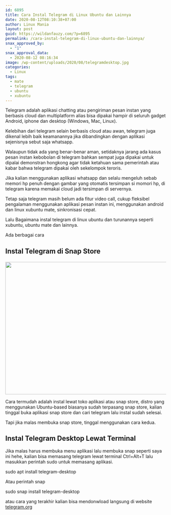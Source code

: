 ```yaml
---
id: 6895
title: Cara Instal Telegram di Linux Ubuntu dan Lainnya
date: 2020-08-12T08:10:38+07:00
author: Linux Mania
layout: post
guid: https://wildanfauzy.com/?p=6895
permalink: /cara-instal-telegram-di-linux-ubuntu-dan-lainnya/
snax_approved_by:
  - "1"
snax_approval_data:
  - 2020-08-12 08:16:34
image: /wp-content/uploads/2020/08/telegramdesktop.jpg
categories:
  - Linux
tags:
  - mate
  - telegram
  - ubuntu
  - xubuntu
---
```

Telegram adalah aplikasi chatting atau pengiriman pesan instan yang berbasis cloud dan multiplatform alias bisa dipakai hampir di seluruh gadget Android, iphone dan desktop (Windows, Mac, Linux).

Kelebihan dari telegram selain berbasis cloud atau awan, telegram juga dikenal lebih baik keamanannya jika dibandingkan dengan aplikasi sejenisnya sebut saja whatsapp.

Walaupun tidak ada yang benar-benar aman, setidaknya jarang ada kasus pesan instan kebobolan di telegram bahkan sempat juga dipakai untuk dipalai demonstran hongkong agar tidak ketahuan sama pemerintah atau kabar bahwa telegram dipakai oleh sekelompok teroris.

Jika kalian menggunakan aplikasi whatsapp dan selalu mengeluh sebab memori hp penuh dengan gambar yang otomatis tersimpan si momori hp, di telegram karena memakai cloud jadi tersimpan di servernya.

Tetap saja telegram masih belum ada fitur video call, cukup fleksibel pengalaman menggunakan aplikasi pesan instan ini, menggunakan android dan linux xubuntu mate, sinkronisasi cepat.

Lalu Bagaimana instal telegram di linux ubuntu dan turunannya seperti xubuntu, ubuntu mate dan lainnya.

Ada berbagai cara

## Instal Telegram di Snap Store<figure class="wp-block-image size-large">

<img loading="lazy" width="670" height="414" src="https://wildanfauzy.com/wp-content/uploads/2020/08/telegram-snap-store.png" alt="" class="wp-image-6893" /> </figure> 

Cara termudah adalah instal lewat toko aplikasi atau snap store, distro yang menggunakan Ubuntu-based biasanya sudah terpasang snap store, kalian tinggal buka aplikasi snap store dan cari telegram lalu instal sudah selesai.

Tapi jika malas membuka snap store, tinggal menggunakan cara kedua.

## Instal Telegram Desktop Lewat Terminal

Jika malas harus membuka menu aplikasi lalu membuka snap seperti saya ini hehe, kalian bisa memasang telegram lewat terminal Ctrl+Alt+T lalu masukkan perintah sudo untuk memasang aplikasi.

sudo apt install telegram-desktop

Atau perintah snap

sudo snap install telegram-desktop

atau cara yang terakhir kalian bisa mendonwload langsung di website [telegram.org](https://desktop.telegram.org/)
